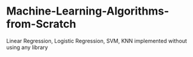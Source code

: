 # Machine-Learning-Algorithms-from-Scratch
Linear Regression, Logistic Regression, SVM, KNN implemented without using any library
